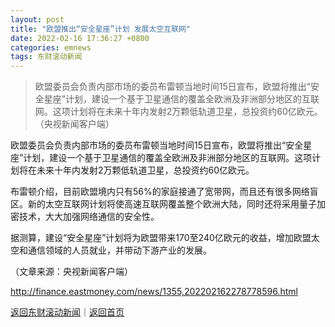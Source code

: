 ```yaml
---
layout: post
title: "欧盟推出“安全星座”计划 发展太空互联网"
date: 2022-02-16 17:36:27 +0800
categories: emnews
tags: 东财滚动新闻
---
```

> 欧盟委员会负责内部市场的委员布雷顿当地时间15日宣布，欧盟将推出“安全星座”计划，建设一个基于卫星通信的覆盖全欧洲及非洲部分地区的互联网。这项计划将在未来十年内发射2万颗低轨道卫星，总投资约60亿欧元。（央视新闻客户端）

<p>欧盟委员会负责内部市场的委员布雷顿当地时间15日宣布，欧盟将推出“安全星座”计划，建设一个基于卫星通信的覆盖全欧洲及非洲部分地区的互联网。这项计划将在未来十年内发射2万颗低轨道卫星，总投资约60亿欧元。</p>
 <p>布雷顿介绍，目前欧盟境内只有56%的家庭接通了宽带网，而且还有很多网络盲区。新的太空互联网计划将使高速互联网覆盖整个欧洲大陆，同时还将采用量子加密技术，大大加强网络通信的安全性。</p>
 <p>据测算，建设“安全星座”计划将为欧盟带来170至240亿欧元的收益，增加欧盟太空和通信领域的人员就业，并带动下游产业的发展。</p><p class="em_media">（文章来源：央视新闻客户端）</p>

<http://finance.eastmoney.com/news/1355,202202162278778596.html>

[返回东财滚动新闻](//finews.withounder.com/emnews/)｜[返回首页](//finews.withounder.com/)